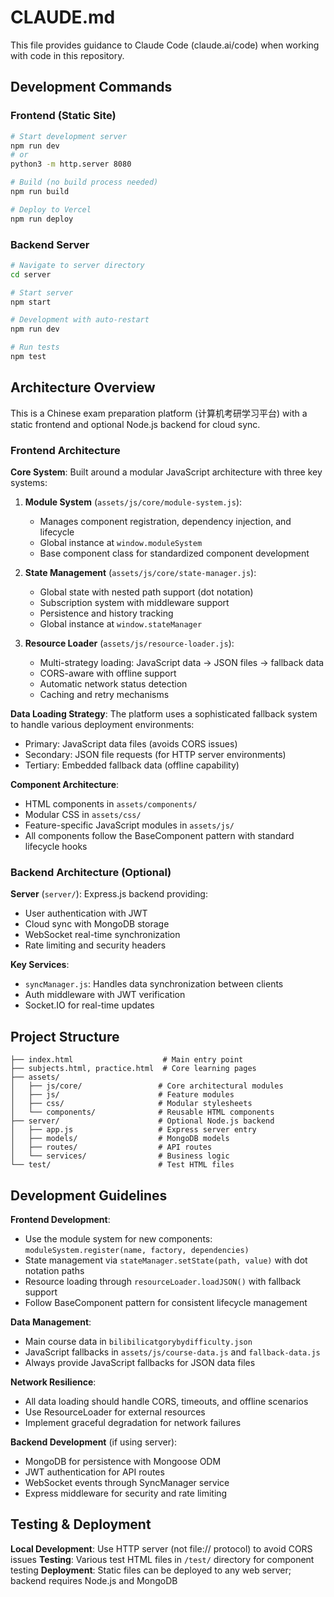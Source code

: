 # CLAUDE.md

This file provides guidance to Claude Code (claude.ai/code) when working with code in this repository.

## Development Commands

### Frontend (Static Site)
```bash
# Start development server
npm run dev
# or
python3 -m http.server 8080

# Build (no build process needed)
npm run build

# Deploy to Vercel
npm run deploy
```

### Backend Server
```bash
# Navigate to server directory
cd server

# Start server
npm start

# Development with auto-restart
npm run dev

# Run tests
npm test
```

## Architecture Overview

This is a Chinese exam preparation platform (计算机考研学习平台) with a static frontend and optional Node.js backend for cloud sync.

### Frontend Architecture

**Core System**: Built around a modular JavaScript architecture with three key systems:

1. **Module System** (`assets/js/core/module-system.js`): 
   - Manages component registration, dependency injection, and lifecycle
   - Global instance at `window.moduleSystem`
   - Base component class for standardized component development

2. **State Management** (`assets/js/core/state-manager.js`):
   - Global state with nested path support (dot notation)
   - Subscription system with middleware support
   - Persistence and history tracking
   - Global instance at `window.stateManager`

3. **Resource Loader** (`assets/js/resource-loader.js`):
   - Multi-strategy loading: JavaScript data → JSON files → fallback data
   - CORS-aware with offline support
   - Automatic network status detection
   - Caching and retry mechanisms

**Data Loading Strategy**: The platform uses a sophisticated fallback system to handle various deployment environments:
- Primary: JavaScript data files (avoids CORS issues)
- Secondary: JSON file requests (for HTTP server environments)  
- Tertiary: Embedded fallback data (offline capability)

**Component Architecture**: 
- HTML components in `assets/components/`
- Modular CSS in `assets/css/`
- Feature-specific JavaScript modules in `assets/js/`
- All components follow the BaseComponent pattern with standard lifecycle hooks

### Backend Architecture (Optional)

**Server** (`server/`): Express.js backend providing:
- User authentication with JWT
- Cloud sync with MongoDB storage
- WebSocket real-time synchronization
- Rate limiting and security headers

**Key Services**:
- `syncManager.js`: Handles data synchronization between clients
- Auth middleware with JWT verification
- Socket.IO for real-time updates

## Project Structure

```
├── index.html                    # Main entry point
├── subjects.html, practice.html  # Core learning pages
├── assets/
│   ├── js/core/                 # Core architectural modules
│   ├── js/                      # Feature modules
│   ├── css/                     # Modular stylesheets  
│   └── components/              # Reusable HTML components
├── server/                      # Optional Node.js backend
│   ├── app.js                   # Express server entry
│   ├── models/                  # MongoDB models
│   ├── routes/                  # API routes
│   └── services/                # Business logic
└── test/                        # Test HTML files
```

## Development Guidelines

**Frontend Development**:
- Use the module system for new components: `moduleSystem.register(name, factory, dependencies)`
- State management via `stateManager.setState(path, value)` with dot notation paths
- Resource loading through `resourceLoader.loadJSON()` with fallback support
- Follow BaseComponent pattern for consistent lifecycle management

**Data Management**:
- Main course data in `bilibilicatgorybydifficulty.json` 
- JavaScript fallbacks in `assets/js/course-data.js` and `fallback-data.js`
- Always provide JavaScript fallbacks for JSON data files

**Network Resilience**:
- All data loading should handle CORS, timeouts, and offline scenarios
- Use ResourceLoader for external resources
- Implement graceful degradation for network failures

**Backend Development** (if using server):
- MongoDB for persistence with Mongoose ODM
- JWT authentication for API routes
- WebSocket events through SyncManager service
- Express middleware for security and rate limiting

## Testing & Deployment

**Local Development**: Use HTTP server (not file:// protocol) to avoid CORS issues
**Testing**: Various test HTML files in `/test/` directory for component testing
**Deployment**: Static files can be deployed to any web server; backend requires Node.js and MongoDB